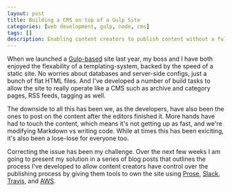 ```yaml
---
layout: post
title: Building a CMS on top of a Gulp Site
categories: [web development, gulp, node, cms]
tags: []
description: Enabling content creators to publish content without a fully-fledged CMS
---
```


When we launched a [Gulp-based](/2017/03/04/big-gulps.html) site last year, my boss and I have both enjoyed the flexability of a templating-system, backed by the speed of a static site.   No worries about databases and server-side configs, just a bunch of flat HTML files.  And I've developed a number of build tasks to allow the site to really operate like a CMS such as archive and category pages, RSS feeds, tagging as well.

The downside to all this has been we, as the developers, have also been the ones to post on the content after the editors finished it.   More hands have had to touch the content, which means it's not getting up as fast, and we're modifying Markdown vs writing code.   While at times this has been exiciting, it's also been a lose-lose for everyone too.

Correcting the issue has been my challenge.   Over the next few weeks I am going to present my solution in a series of blog posts that outlines the process I've developed to allow content creators have control over the publishing process by giving them tools to own the site using [Prose](http://prose.io), [Slack](http://slack.com), [Travis](http://travis-ci.org), and [AWS](http://aws.amazon.com).



